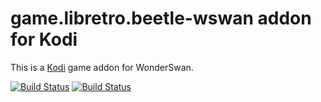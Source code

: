# game.libretro.beetle-wswan addon for Kodi

This is a [Kodi](http://kodi.tv) game addon for WonderSwan.

[![Build Status](https://travis-ci.org/kodi-game/game.libretro.beetle-wswan?branch=master)](https://travis-ci.org/kodi-game/game.libretro.beetle-wswan)
[![Build Status](https://ci.appveyor.com/api/projects/status/github/kodi-game/game.libretro.beetle-wswan?svg=true)](https://ci.appveyor.com/project/kodi-game/game-libretro-beetle-wswan)
